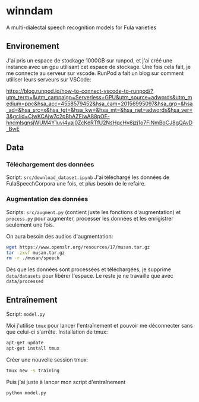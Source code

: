# winndam
A multi-dialectal speech recognition models for Fula varieties

## Environement
J'ai pris un espace de stockage 1000GB sur runpod, et j'ai créé une instance avec un gpu utilisant cet espace de stockage.
Une fois cela fait, je me connecte au serveur sur vscode. RunPod a fait un blog sur comment utiliser leurs serveurs sur VSCode:

https://blog.runpod.io/how-to-connect-vscode-to-runpod/?utm_term=&utm_campaign=Serverless+GPU&utm_source=adwords&utm_medium=ppc&hsa_acc=4558579452&hsa_cam=20156995097&hsa_grp=&hsa_ad=&hsa_src=x&hsa_tgt=&hsa_kw=&hsa_mt=&hsa_net=adwords&hsa_ver=3&gclid=CjwKCAjw7c2pBhAZEiwA88pOF-hncmlsgnsjWUM4Y1uvi4yaj0ZcKeRTfU2NsHqcHv8jzj1o7FiNmBoCJ8gQAvD_BwE

## Data
### Téléchargement des données
Script: `src/download_dataset.ipynb`
J'ai téléchargé les données de FulaSpeechCorpora une fois, et plus besoin de le refaire.

### Augmentation des données
Scripts: `src/augment.py` (contient juste les fonctions d'augmentation) et `process.py` pour augmenter, processer les données et les enrigistrer seulement une fois.

On aura besoin des audios d'augmentation:

```bash
wget https://www.openslr.org/resources/17/musan.tar.gz
tar -zxvf musan.tar.gz
rm -r ./musan/speech
```


Dès que les données sont processées et téléchargées, je supprime `data/datasets` pour libérer l'espace. Le reste je ne travaille que avec `data/processed`

## Entraînement
Script: `model.py`

Moi j'utilise `tmux` pour lancer l'entraînement et pouvoir me déconnecter sans que celui-ci s'arrête. Installation de tmux:

```bash
apt-get update
apt-get install tmux
```

Créer une nouvelle session tmux:

```bash
tmux new -s training
```

Puis j'ai juste à lancer mon script d'entraînement

```bash
python model.py
```